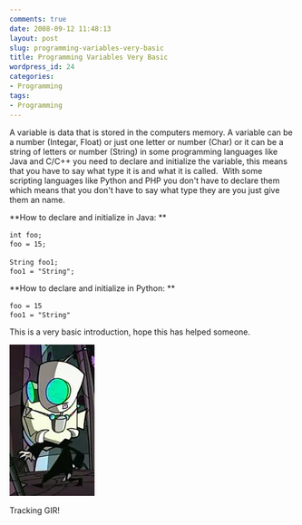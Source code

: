 ```yaml
---
comments: true
date: 2008-09-12 11:48:13
layout: post
slug: programming-variables-very-basic
title: Programming Variables Very Basic
wordpress_id: 24
categories:
- Programming
tags:
- Programming
---
```


A variable is data that is stored in the computers memory.  A variable can be a number (Integar, Float) or just one letter or number (Char) or it can be a string of letters or number (String) in some programming languages like Java and C/C++ you need to declare and initialize the variable, this means that you have to say what type it is and what it is called.  With some scripting languages like Python and PHP you don't have to declare them which means that you don't have to say what type they are you just give them an name.

**How to declare and initialize in Java: **

	int foo;
	foo = 15;

	String foo1;
	foo1 = "String";

**How to declare and initialize in Python: **

	foo = 15
	foo1 = "String"

This is a very basic introduction, hope this has helped someone.

![Tracking GIR!](/uploads/2008/09/ep36p3zx7.jpg) 

Tracking GIR!
